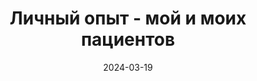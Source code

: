 ---
title: "Личный опыт - мой и моих пациентов"
description: Можно ли вылечиться от трихотилломании? В этой категории вы найдете статьи-истории излечения трихотилломанией.
layout: category
category_name: "Личный опыт"
date: 2024-03-19
permalink: "/categories/experience.html"
image:
    url: /assets/img/taylor-hernandez-NK-N6coeI5Y-unsplash-1.jpg
---